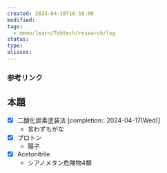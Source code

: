 ```yaml
---
created: 2024-04-18T10:18:00
modified: 
tags:
  - memo/learn/Tohtech/research/log
status: 
type: 
aliases:
---
```

### 参考リンク
## 本題
- [x] 二酸化炭素塗装法 [completion:: 2024-04-17(Wed)]
	- 言わずもがな
- [x] プロトン
	- 陽子
- [x] Acetonitrile
	- シアノメタン危険物4類
